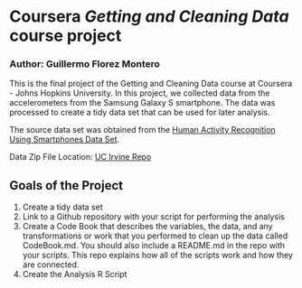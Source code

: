 # Coursera *Getting and Cleaning Data* course project
### Author: Guillermo Florez Montero <br />

This is the final project of the Getting and Cleaning Data course at Coursera - Johns Hopkins University. In this project, we collected data from the accelerometers from the Samsung Galaxy S smartphone. The data was processed to create a tidy data set that can be used for later analysis.

The source data set was obtained from the [Human Activity Recognition Using Smartphones Data Set](http://archive.ics.uci.edu/ml/datasets/Human+Activity+Recognition+Using+Smartphones).

Data Zip File Location: [UC Irvine Repo](https://d396qusza40orc.cloudfront.net/getdata%2Fprojectfiles%2FUCI%20HAR%20Dataset.zip "Clicking will download the data")


## Goals of the Project
1. Create a tidy data set 
2. Link to a Github repository with your script for performing the analysis 
3. Create a Code Book that describes the variables, the data, and any transformations or work that you performed to clean up the data called CodeBook.md. You should also include a README.md in the repo with your scripts. This repo explains how all of the scripts work and how they are connected.
4. Create the Analysis R Script